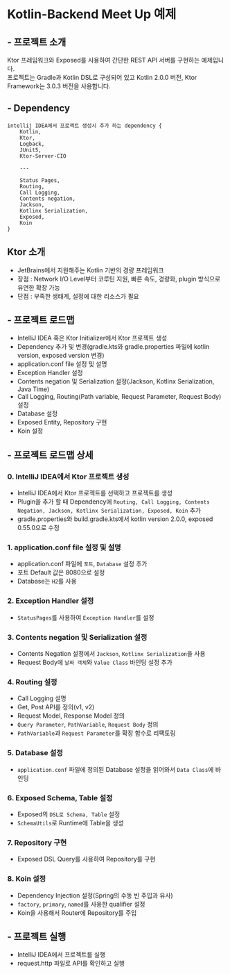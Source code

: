 # Kotlin-Backend Meet Up 예제

## - 프로젝트 소개

Ktor 프레임워크와 Exposed를 사용하여 간단한 REST API 서버를 구현하는 예제입니다.  
프로젝트는 Gradle과 Kotlin DSL로 구성되어 있고 Kotlin 2.0.0 버전, Ktor Framework는 3.0.3 버전을 사용합니다.  

## - Dependency

```text
intellij IDEA에서 프로젝트 생성시 추가 하는 dependency {
    Kotlin,
    Ktor,
    Logback,
    JUnit5,
    Ktor-Server-CIO
    
    ---
    
    Status Pages,
    Routing,
    Call Logging,
    Contents negation,
    Jackson,
    Kotlinx Serialization,
    Exposed,
    Koin
}
```

## Ktor 소개

- JetBrains에서 지원해주는 Kotlin 기반의 경량 프레임워크
- 장점 : Network I/O Level부터 코루틴 지원, 빠른 속도, 경량화, plugin 방식으로 유연한 확장 가능
- 단점 : 부족한 생태계, 설정에 대한 리소스가 필요

## - 프로젝트 로드맵

- IntelliJ IDEA 혹은 Ktor Initializer에서 Ktor 프로젝트 생성
- Dependency 추가 및 변경(gradle.kts와 gradle.properties 파일에 kotlin version, exposed version 변경)
- application.conf file 설정 및 설명
- Exception Handler 설정
- Contents negation 및 Serialization 설정(Jackson, Kotlinx Serialization, Java Time)
- Call Logging, Routing(Path variable, Request Parameter, Request Body) 설정
- Database 설정
- Exposed Entity, Repository 구현
- Koin 설정

## - 프로젝트 로드맵 상세

### 0. IntelliJ IDEA에서 Ktor 프로젝트 생성

- IntelliJ IDEA에서 Ktor 프로젝트를 선택하고 프로젝트를 생성
- Plugin을 추가 할 때 Dependency에 `Routing, Call Logging, Contents Negation, Jackson, Kotlinx Serialization, Exposed, Koin` 추가
- gradle.properties와 build.gradle.kts에서 kotlin version 2.0.0, exposed 0.55.0으로 수정

### 1. application.conf file 설정 및 설명

- application.conf 파일에 `포트`, `Database` 설정 추가
- 포트 Default 값은 8080으로 설정
- Database는 `H2`를 사용

### 2. Exception Handler 설정

- `StatusPages`를 사용하여 `Exception Handler`를 설정

### 3. Contents negation 및 Serialization 설정

- Contents Negation 설정에서 `Jackson`, `Kotlinx Serialization`을 사용
- Request Body에 `날짜 객체`와 `Value Class` 바인딩 설정 추가

### 4. Routing 설정

- Call Logging 설명
- Get, Post API를 정의(v1, v2)
- Request Model, Response Model 정의
- `Query Parameter`, `PathVariable`, `Request Body` 정의
- `PathVariable`과 `Request Parameter`를 확장 함수로 리팩토링

### 5. Database 설정

- `application.conf` 파일에 정의된 Database 설정을 읽어와서 `Data Class`에 바인딩

### 6. Exposed Schema, Table 설정

- Exposed의 `DSL로 Schema, Table` 설정
- `SchemaUtils`로 Runtime에 Table을 생성

### 7. Repository 구현

- Exposed DSL Query를 사용하여 Repository를 구현

### 8. Koin 설정

- Dependency Injection 설정(Spring의 수동 빈 주입과 유사)
- `factory`, `primary`, `named`를 사용한 qualifier 설정
- Koin을 사용해서 Router에 Repository를 주입

## - 프로젝트 실행

- IntelliJ IDEA에서 프로젝트를 실행
- request.http 파일로 API를 확인하고 실행